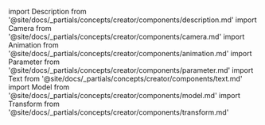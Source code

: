 import Description from '@site/docs/_partials/concepts/creator/components/description.md'
import Camera from '@site/docs/_partials/concepts/creator/components/camera.md'
import Animation from '@site/docs/_partials/concepts/creator/components/animation.md'
import Parameter from '@site/docs/_partials/concepts/creator/components/parameter.md'
import Text from '@site/docs/_partials/concepts/creator/components/text.md'
import Model from '@site/docs/_partials/concepts/creator/components/model.md'
import Transform from '@site/docs/_partials/concepts/creator/components/transform.md'

<Description />
<Camera />
<Animation />
<Parameter />
<Text />
<Model />
<Transform />
